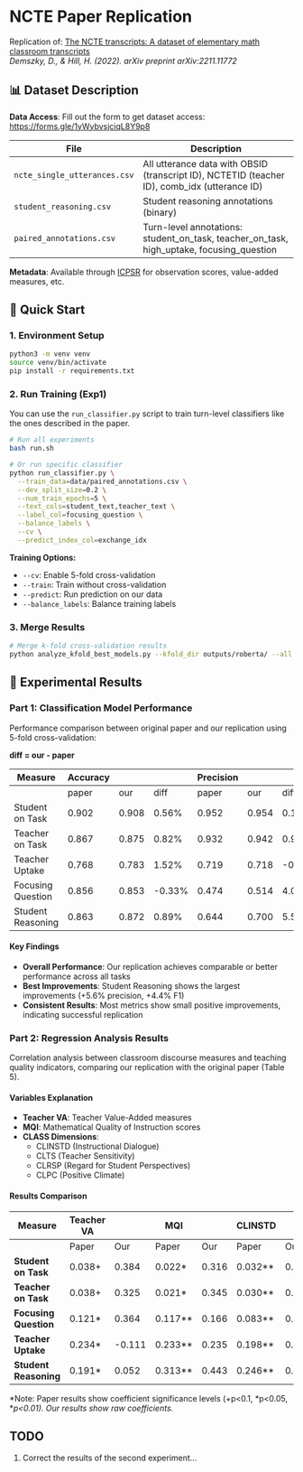 # NCTE Paper Replication

Replication of: [The NCTE transcripts: A dataset of elementary math classroom transcripts](https://arxiv.org/pdf/2211.11772.pdf)  
*Demszky, D., & Hill, H. (2022). arXiv preprint arXiv:2211.11772*

## 📊 Dataset Description

**Data Access**: Fill out the form to get dataset access: https://forms.gle/1yWybvsjciqL8Y9p8

| File | Description |
|------|-------------|
| `ncte_single_utterances.csv` | All utterance data with OBSID (transcript ID), NCTETID (teacher ID), comb_idx (utterance ID) |
| `student_reasoning.csv` | Student reasoning annotations (binary) |
| `paired_annotations.csv` | Turn-level annotations: student_on_task, teacher_on_task, high_uptake, focusing_question |

**Metadata**: Available through [ICPSR](https://www.icpsr.umich.edu/web/ICPSR/studies/36095) for observation scores, value-added measures, etc.

## 🚀 Quick Start

### 1. Environment Setup
```bash
python3 -m venv venv
source venv/bin/activate
pip install -r requirements.txt
```

### 2. Run Training (Exp1)

You can use the `run_classifier.py` script to train turn-level classifiers like the ones described in the paper.

```bash
# Run all experiments
bash run.sh

# Or run specific classifier
python run_classifier.py \
  --train_data=data/paired_annotations.csv \
  --dev_split_size=0.2 \
  --num_train_epochs=5 \
  --text_cols=student_text,teacher_text \
  --label_col=focusing_question \
  --balance_labels \
  --cv \
  --predict_index_col=exchange_idx
```

**Training Options:**
- `--cv`: Enable 5-fold cross-validation
- `--train`: Train without cross-validation
- `--predict`: Run prediction on our data
- `--balance_labels`: Balance training labels

### 3. Merge Results
```bash
# Merge k-fold cross-validation results
python analyze_kfold_best_models.py --kfold_dir outputs/roberta/ --all
```

## 🔬 Experimental Results

### Part 1: Classification Model Performance

Performance comparison between original paper and our replication using 5-fold cross-validation:

**diff = our - paper**

| Measure | Accuracy |  |  | Precision |  |  | Recall |  |  | F1 |  |  |
|---------|----------|---|---|-----------|---|---|--------|---|---|----|----|---|
|         | paper | our | diff | paper | our | diff | paper | our | diff | paper | our | diff |
| Student on Task | 0.902 | 0.908 | 0.56% | 0.952 | 0.954 | 0.16% | 0.931 | 0.937 | 0.61% | 0.942 | 0.945 | 0.32% |
| Teacher on Task | 0.867 | 0.875 | 0.82% | 0.932 | 0.942 | 0.96% | 0.914 | 0.915 | 0.07% | 0.923 | 0.928 | 0.49% |
| Teacher Uptake | 0.768 | 0.783 | 1.52% | 0.719 | 0.718 | -0.14% | 0.674 | 0.683 | 0.89% | 0.688 | 0.698 | 1.03% |
| Focusing Question | 0.856 | 0.853 | -0.33% | 0.474 | 0.514 | 4.03% | 0.538 | 0.527 | -1.10% | 0.501 | 0.517 | 1.63% |
| Student Reasoning | 0.863 | 0.872 | 0.89% | 0.644 | 0.700 | 5.55% | 0.666 | 0.701 | 3.51% | 0.651 | 0.695 | 4.45% |

#### Key Findings
- **Overall Performance**: Our replication achieves comparable or better performance across all tasks
- **Best Improvements**: Student Reasoning shows the largest improvements (+5.6% precision, +4.4% F1)
- **Consistent Results**: Most metrics show small positive improvements, indicating successful replication

### Part 2: Regression Analysis Results

Correlation analysis between classroom discourse measures and teaching quality indicators, comparing our replication with the original paper (Table 5).

#### Variables Explanation
- **Teacher VA**: Teacher Value-Added measures
- **MQI**: Mathematical Quality of Instruction scores
- **CLASS Dimensions**: 
  - CLINSTD (Instructional Dialogue)
  - CLTS (Teacher Sensitivity) 
  - CLRSP (Regard for Student Perspectives)
  - CLPC (Positive Climate)

#### Results Comparison

| Measure | Teacher VA |  | MQI |  | CLINSTD |  | CLTS |  | CLRSP |  | CLPC |  |
|---------|------------|---|-----|---|---------|---|------|---|-------|---|------|---|
|         | Paper | Our | Paper | Our | Paper | Our | Paper | Our | Paper | Our | Paper | Our |
| **Student on Task** | 0.038+ | 0.384 | 0.022* | 0.316 | 0.032** | 0.261 | 0.033** | 0.270 | 0.024** | -0.082 | 0.036** | 0.243 |
| **Teacher on Task** | 0.038+ | 0.325 | 0.021* | 0.345 | 0.030** | 0.244 | 0.034** | 0.241 | 0.024** | -0.088 | 0.035** | 0.219 |
| **Focusing Question** | 0.121* | 0.364 | 0.117** | 0.166 | 0.083** | 0.165 | 0.089** | -0.092 | 0.058** | 0.131 | 0.079** | 0.084 |
| **Teacher Uptake** | 0.234* | -0.111 | 0.233** | 0.235 | 0.198** | 0.119 | 0.132** | 0.123 | 0.164** | -0.010 | 0.115** | 0.112 |
| **Student Reasoning** | 0.191* | 0.052 | 0.313** | 0.443 | 0.246** | 0.373 | 0.144** | -0.016 | 0.173** | 0.160 | 0.120** | -0.120 |

*Note: Paper results show coefficient significance levels (+p<0.1, *p<0.05, **p<0.01). Our results show raw coefficients.*

## TODO
 1. Correct the results of the second experiment...